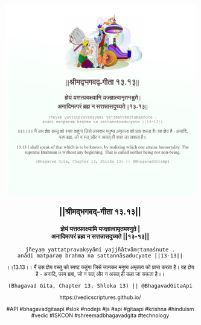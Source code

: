 <img src="../../asset/BG_13_13.png"/>
<center><h2>||श्रीमद्‍भगवद्‍-गीता १३.१३||</h2>
<h3>ज्ञेयं यत्तत्प्रवक्ष्यामि यज्ज्ञात्वामृतमश्नुते |<br/>अनादिमत्परं ब्रह्म न सत्तन्नासदुच्यते ||१३-१३||</h3>
<pre>jñeyaṃ yattatpravakṣyāmi yajjñātvāmṛtamaśnute .<br/>anādi matparaṃ brahma na sattannāsaducyate ||13-13||</pre>
<p>।।13.13।। मैं उस ज्ञेय वस्तु को स्पष्ट कहूंगा जिसे जानकर मनुष्य अमृतत्व को प्राप्त करता है। वह ज्ञेय है - अनादि, परम ब्रह्म, जो न सत् और न असत् ही कहा जा सकता है।।</p>
<pre>(Bhagavad Gita, Chapter 13, Shloka 13) || @BhagavadGitaApi</pre><p>https://vedicscriptures.github.io/</p><p>#API #bhagavadgitaapi #slok #nodejs #js #api #gitaapi #krishna #hinduism #vedic #ISKCON #shreemadbhagavadgita #technology</p></center>